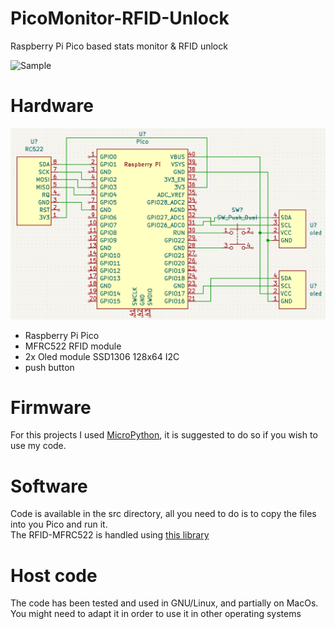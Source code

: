 # PicoMonitor-RFID-Unlock
Raspberry Pi Pico based stats monitor &amp; RFID unlock

![Sample](https://github.com/cpy-dev/PicoMonitor-RFID-Unlock/blob/main/sample.png)

# Hardware
![Scheme](https://github.com/cpy-dev/PicoMonitor-RFID-Unlock/blob/main/scheme.png)

- Raspberry Pi Pico
- MFRC522 RFID module 
- 2x Oled module SSD1306 128x64 I2C
- push button

# Firmware
For this projects I used [MicroPython](https://micropython.org/download/rp2-pico/), it is suggested to do so if you wish to use my code.

# Software
Code is available in the src directory, all you need to do is to copy the files into you Pico and run it. \
The RFID-MFRC522 is handled using [this library](https://github.com/cpy-dev/RFID-micropython-mfrc522)

# Host code
The code has been tested and used in GNU/Linux, and partially on MacOs. You might need to adapt it in order to use it in other operating systems